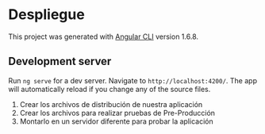 # Despliegue

This project was generated with [Angular CLI](https://github.com/angular/angular-cli) version 1.6.8.

## Development server

Run `ng serve` for a dev server. Navigate to `http://localhost:4200/`. The app will automatically reload if you change any of the source files.

1. Crear los archivos de distribución de nuestra aplicación
2. Crear los archivos para realizar pruebas de Pre-Producción
3. Montarlo en un servidor diferente para probar la aplicación